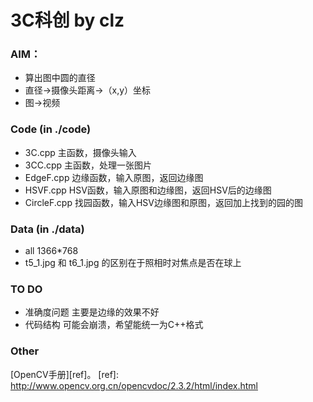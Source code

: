 3C科创 by clz
===============
### AIM：

* 算出图中圆的直径
* 直径->摄像头距离->（x,y）坐标
* 图->视频

### Code (in ./code)

* 3C.cpp
 主函数，摄像头输入
* 3CC.cpp
 主函数，处理一张图片
* EdgeF.cpp
 边缘函数，输入原图，返回边缘图
* HSVF.cpp
 HSV函数，输入原图和边缘图，返回HSV后的边缘图
* CircleF.cpp
 找园函数，输入HSV边缘图和原图，返回加上找到的园的图

### Data (in ./data)
* all 1366*768
* t5_1.jpg 和 t6_1.jpg 的区别在于照相时对焦点是否在球上

### TO DO
* 准确度问题
主要是边缘的效果不好
* 代码结构
可能会崩溃，希望能统一为C++格式

### Other
[OpenCV手册][ref]。
[ref]: http://www.opencv.org.cn/opencvdoc/2.3.2/html/index.html


